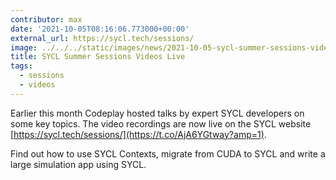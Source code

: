 ```yaml
---
contributor: max
date: '2021-10-05T08:16:06.773000+00:00'
external_url: https://sycl.tech/sessions/
image: ../../../static/images/news/2021-10-05-sycl-summer-sessions-videos-live.webp
title: SYCL Summer Sessions Videos Live
tags:
  - sessions
  - videos
---
```


Earlier this month Codeplay hosted talks by expert SYCL developers on some key topics. The video recordings are now live
on the SYCL website [https://sycl.tech/sessions/](https://t.co/AjA6YGtway?amp=1).

Find out how to use SYCL Contexts, migrate from CUDA to SYCL and write a large simulation app using SYCL. 
